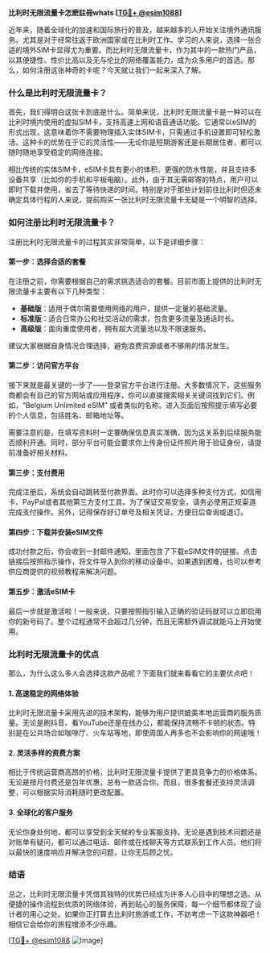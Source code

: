 **比利时无限流量卡怎麽註冊whats [[TG💪+ @esim1088](https://t.me/s/esim1088)]**

近年来，随着全球化的加速和国际旅行的普及，越来越多的人开始关注境外通讯服务。尤其是对于经常往返于欧洲国家或在比利时工作、学习的人来说，选择一张合适的境外SIM卡显得尤为重要。而比利时无限流量卡，作为其中的一款热门产品，以其便捷性、性价比高以及无与伦比的网络覆盖能力，成为众多用户的首选。那么，如何注册这张神奇的卡呢？今天就让我们一起来深入了解。

### 什么是比利时无限流量卡？

首先，我们得明白这张卡到底是什么。简单来说，比利时无限流量卡是一种可以在比利时境内使用的虚拟SIM卡，支持高速上网和语音通话功能。它通常以eSIM的形式出现，这意味着你不需要物理插入实体SIM卡，只需通过手机设置即可轻松激活。这种卡的优势在于它的灵活性——无论你是短期游客还是长期居住者，都可以随时随地享受稳定的网络连接。

相比传统的实体SIM卡，eSIM卡具有更小的体积、更强的防水性能，并且支持多设备共享（比如你的手机和平板电脑）。此外，由于其无需邮寄的特点，用户可以即时下载并使用，省去了等待快递的时间。特别是对于那些计划前往比利时但还未确定具体行程的人来说，提前购买一张比利时无限流量卡无疑是一个明智的选择。

### 如何注册比利时无限流量卡？

注册比利时无限流量卡的过程其实非常简单，以下是详细步骤：

#### 第一步：选择合适的套餐

在注册之前，你需要根据自己的需求挑选适合的套餐。目前市面上提供的比利时无限流量卡主要有以下几种类型：
- **基础版**：适用于偶尔需要使用网络的用户，提供一定量的基础流量。
- **标准版**：适合日常办公和社交活动的需求，包含更多流量及通话时长。
- **高级版**：面向重度使用者，拥有超大流量池以及不限速服务。

建议大家根据自身情况合理选择，避免浪费资源或者不够用的情况发生。

#### 第二步：访问官方平台

接下来就是最关键的一步了——登录官方平台进行注册。大多数情况下，这些服务商都会有自己的官方网站或应用程序，你可以直接搜索相关关键词找到它们。例如，“Belgium Unlimited eSIM” 或者类似的名称。进入页面后按照提示填写必要的个人信息，包括姓名、邮箱地址等。

需要注意的是，在填写资料时一定要确保信息真实准确，因为这关系到后续服务能否顺利开通。同时，部分平台可能会要求你上传身份证件照片用于验证身份，请提前准备好相关材料。

#### 第三步：支付费用

完成注册后，系统会自动跳转至付款界面。此时你可以选择多种支付方式，如信用卡、PayPal或者其他第三方支付工具。为了保证交易安全，请务必使用正规渠道完成支付操作。另外，记得保存好订单号及相关凭证，方便日后查询或退订。

#### 第四步：下载并安装eSIM文件

成功付款之后，你会收到一封邮件通知，里面包含了下载eSIM文件的链接。点击链接后按照指示操作，将文件导入到你的移动设备中。如果遇到困难，也可以参考供应商提供的视频教程来解决问题。

#### 第五步：激活eSIM卡

最后一步就是激活啦！一般来说，只要按照指引输入正确的验证码就可以立即启用你的新号码了。整个过程通常不会超过几分钟，而且无需额外调试就能马上开始使用。

### 比利时无限流量卡的优点

那么，为什么这么多人会选择这款产品呢？下面我们就来看看它的主要优点吧！

#### 1. 高速稳定的网络体验

比利时无限流量卡采用先进的技术架构，能够为用户提供媲美本地运营商的服务质量。无论是刷抖音、看YouTube还是在线办公，都能保持流畅不卡顿的状态。特别是在公共场合如咖啡厅、火车站等地，即使周围人再多也不会影响你的网速哦！

#### 2. 灵活多样的资费方案

相比于传统运营商高昂的价格，比利时无限流量卡提供了更具竞争力的价格体系。无论是按月付费还是包年优惠，总有一款适合你。而且，很多套餐还支持灵活调整，可以根据实际消耗随时更改配置。

#### 3. 全球化的客户服务

无论你身处何地，都可以享受到全天候的专业客服支持。无论是遇到技术问题还是对账单有疑问，都可以通过电话、邮件或在线聊天等方式联系到工作人员。他们将以最快的速度响应并解决您的问题，让你无后顾之忧。

### 结语

总之，比利时无限流量卡凭借其独特的优势已经成为许多人心目中的理想之选。从便捷的操作流程到优质的网络体验，再到贴心的服务保障，每一个细节都体现了设计者的用心之处。如果你正打算去比利时旅游或工作，不妨考虑一下这款神器吧！相信它会给你的旅程增添不少乐趣。

[[TG💪+ @esim1088](https://t.me/s/esim1088) ![Image](https://i.postimg.cc/4NQfJmqS/Snipaste-2025-05-13-00-14-12.png)]